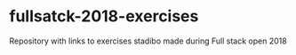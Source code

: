 # fullsatck-2018-exercises
Repository with links to exercises stadibo made during Full stack open 2018
